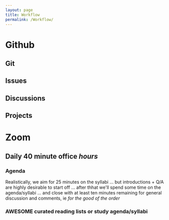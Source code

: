 ```yaml
---
layout: page
title: Workflow
permalink: /Workflow/
---
```


# Github

## Git

## Issues

## Discussions

## Projects

# Zoom

## Daily 40 minute office *hours* 

### Agenda

Realistically, we aim for 25 minutes on the syllabi ... but introductions + Q/A are highly desirable to start off ... after thhat we'll spend some time on  the agenda/syllabi ... and close with at least ten minutes remaining for general discussion and comments, ie *for the good of the order*

### AWESOME curated reading lists or study agenda/syllabi

